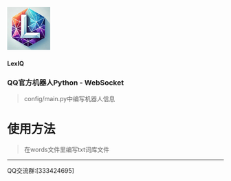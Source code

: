 ![LexIQ Logo](https://raw.githubusercontent.com/RainyClear/LexIQ/main/logo.png)

#### LexIQ
### QQ官方机器人Python - WebSocket

> config/main.py中编写机器人信息

# 使用方法
> 在words文件里编写txt词库文件

***
QQ交流群:[333424695]